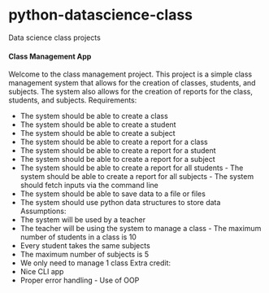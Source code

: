 # python-datascience-class
Data science class projects


#### Class Management App
Welcome to the class management project. This project is a simple class management system that allows for the creation of classes, students, and subjects. The system also allows for the creation of reports for the class, students, and subjects.
Requirements:
- The system should be able to create a class
- The system should be able to create a student
- The system should be able to create a subject
- The system should be able to create a report for a class
- The system should be able to create a report for a student
- The system should be able to create a report for a subject
- The system should be able to create a report for all students - The system should be able to create a report for all subjects - The system should fetch inputs via the command line
- The system should be able to save data to a file or files
- The system should use python data structures to store data
Assumptions:
- The system will be used by a teacher
- The teacher will be using the system to manage a class - The maximum number of students in a class is 10
- Every student takes the same subjects
- The maximum number of subjects is 5
- We only need to manage 1 class
Extra credit:
- Nice CLI app
- Proper error handling - Use of OOP